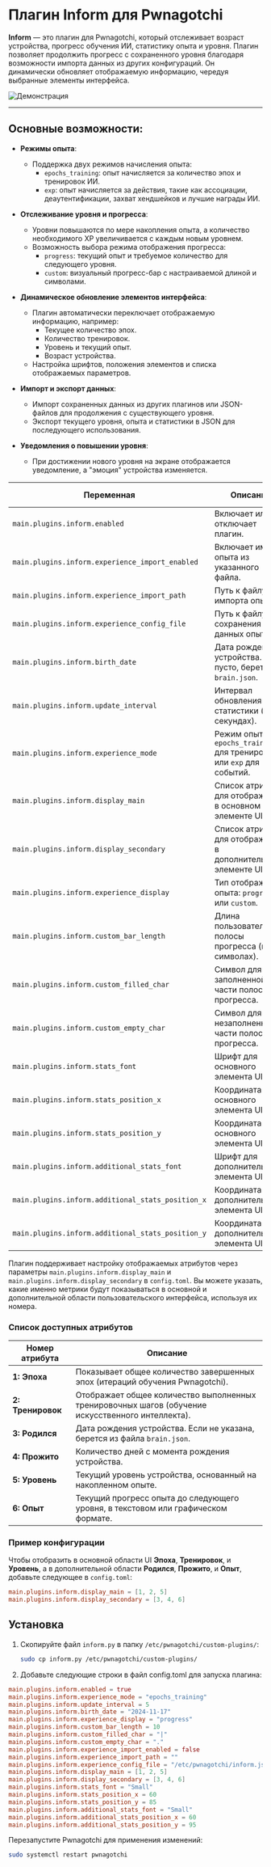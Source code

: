 # Плагин Inform для Pwnagotchi

**Inform** — это плагин для Pwnagotchi, который отслеживает возраст устройства, прогресс обучения ИИ, статистику опыта и уровня. Плагин позволяет продолжить прогресс с сохраненного уровня благодаря возможности импорта данных из других конфигураций. Он динамически обновляет отображаемую информацию, чередуя выбранные элементы интерфейса.

![Демонстрация](https://raw.githubusercontent.com/eorclanstane/pwnagotchi-plugins/main/inform.gif)                                            

---

## Основные возможности:
- **Режимы опыта**:
  - Поддержка двух режимов начисления опыта:
    - `epochs_training`: опыт начисляется за количество эпох и тренировок ИИ.
    - `exp`: опыт начисляется за действия, такие как ассоциации, деаутентификации, захват хендшейков и лучшие награды ИИ.

- **Отслеживание уровня и прогресса**:
  - Уровни повышаются по мере накопления опыта, а количество необходимого XP увеличивается с каждым новым уровнем.
  - Возможность выбора режима отображения прогресса:
    - `progress`: текущий опыт и требуемое количество для следующего уровня.
    - `custom`: визуальный прогресс-бар с настраиваемой длиной и символами.

- **Динамическое обновление элементов интерфейса**:
  - Плагин автоматически переключает отображаемую информацию, например:
    - Текущее количество эпох.
    - Количество тренировок.
    - Уровень и текущий опыт.
    - Возраст устройства.
  - Настройка шрифтов, положения элементов и списка отображаемых параметров.

- **Импорт и экспорт данных**:
  - Импорт сохраненных данных из других плагинов или JSON-файлов для продолжения с существующего уровня.
  - Экспорт текущего уровня, опыта и статистики в JSON для последующего использования.

- **Уведомления о повышении уровня**:
  - При достижении нового уровня на экране отображается уведомление, а "эмоция" устройства изменяется.

| **Переменная**                                    | **Описание**                                                                                | **Значение по умолчанию / Пример**           |
|---------------------------------------------------|---------------------------------------------------------------------------------------------|----------------------------------------------|
| `main.plugins.inform.enabled`                     | Включает или отключает плагин.                                                              | `true`                                       |
| `main.plugins.inform.experience_import_enabled`   | Включает импорт опыта из указанного файла.                                                  | `false`                                      |
| `main.plugins.inform.experience_import_path`      | Путь к файлу для импорта опыта.                                                             | `/etc/pwnagotchi/update.json`                |
| `main.plugins.inform.experience_config_file`      | Путь к файлу для сохранения данных опыта.                                                   | `/etc/pwnagotchi/inform.json`                |
| `main.plugins.inform.birth_date`                  | Дата рождения устройства. Если пусто, берется из `brain.json`.                              | `"2024-11-17"`                               |
| `main.plugins.inform.update_interval`             | Интервал обновления статистики (в секундах).                                                | `5`                                          |
| `main.plugins.inform.experience_mode`             | Режим опыта: `epochs_training` для тренировок или `exp` для событий.                        | `"epochs_training"`                          |
| `main.plugins.inform.display_main`                | Список атрибутов для отображения в основном элементе UI.                                    | `[1, 2, 5]`                                  |
| `main.plugins.inform.display_secondary`           | Список атрибутов для отображения в дополнительном элементе UI.                              | `[3, 4, 6]`                                  |
| `main.plugins.inform.experience_display`          | Тип отображения опыта: `progress` или `custom`.                                             | `"progress"`                                 |
| `main.plugins.inform.custom_bar_length`           | Длина пользовательской полосы прогресса (в символах).                                       | `10`                                         |
| `main.plugins.inform.custom_filled_char`          | Символ для заполненной части полосы прогресса.                                              | `"\|"`                                       |
| `main.plugins.inform.custom_empty_char`           | Символ для незаполненной части полосы прогресса.                                            | `"."`                                        |
| `main.plugins.inform.stats_font`                  | Шрифт для основного элемента UI.                                                            | `"Small"`                                    |
| `main.plugins.inform.stats_position_x`            | Координата X для основного элемента UI.                                                     | `60`                                         |
| `main.plugins.inform.stats_position_y`            | Координата Y для основного элемента UI.                                                     | `85`                                         |
| `main.plugins.inform.additional_stats_font`       | Шрифт для дополнительного элемента UI.                                                      | `"Small"`                                    |
| `main.plugins.inform.additional_stats_position_x` | Координата X для дополнительного элемента UI.                                               | `60`                                         |
| `main.plugins.inform.additional_stats_position_y` | Координата Y для дополнительного элемента UI.                                               | `95`                                         |

Плагин поддерживает настройку отображаемых атрибутов через параметры `main.plugins.inform.display_main` и `main.plugins.inform.display_secondary` в `config.toml`. Вы можете указать, какие именно метрики будут показываться в основной и дополнительной области пользовательского интерфейса, используя их номера.

### Список доступных атрибутов

| **Номер атрибута**  | **Описание**                                                                                      |
|---------------------|---------------------------------------------------------------------------------------------------|
| **1: Эпоха**        | Показывает общее количество завершенных эпох (итераций обучения Pwnagotchi).                      |
| **2: Тренировок**   | Отображает общее количество выполненных тренировочных шагов (обучение искусственного интеллекта). |
| **3: Родился**      | Дата рождения устройства. Если не указана, берется из файла `brain.json`.                         |
| **4: Прожито**      | Количество дней с момента рождения устройства.                                                    |
| **5: Уровень**      | Текущий уровень устройства, основанный на накопленном опыте.                                      |
| **6: Опыт**         | Текущий прогресс опыта до следующего уровня, в текстовом или графическом формате.                 |

### Пример конфигурации

Чтобы отобразить в основной области UI **Эпоха**, **Тренировок**, и **Уровень**, а в дополнительной области **Родился**, **Прожито**, и **Опыт**, добавьте следующее в `config.toml`:

```toml
main.plugins.inform.display_main = [1, 2, 5]
main.plugins.inform.display_secondary = [3, 4, 6]
```

   ## Установка
1. Скопируйте файл `inform.py` в папку `/etc/pwnagotchi/custom-plugins/`:
   ```bash
   sudo cp inform.py /etc/pwnagotchi/custom-plugins/
2. Добавьте следующие строки в файл config.toml для запуска плагина:

```toml
main.plugins.inform.enabled = true
main.plugins.inform.experience_mode = "epochs_training"
main.plugins.inform.update_interval = 5
main.plugins.inform.birth_date = "2024-11-17"
main.plugins.inform.experience_display = "progress"
main.plugins.inform.custom_bar_length = 10
main.plugins.inform.custom_filled_char = "|"
main.plugins.inform.custom_empty_char = "."
main.plugins.inform.experience_import_enabled = false
main.plugins.inform.experience_import_path = ""
main.plugins.inform.experience_config_file = "/etc/pwnagotchi/inform.json"
main.plugins.inform.display_main = [1, 2, 5]
main.plugins.inform.display_secondary = [3, 4, 6]
main.plugins.inform.stats_font = "Small"
main.plugins.inform.stats_position_x = 60
main.plugins.inform.stats_position_y = 85
main.plugins.inform.additional_stats_font = "Small"
main.plugins.inform.additional_stats_position_x = 60
main.plugins.inform.additional_stats_position_y = 95
```
Перезапустите Pwnagotchi для применения изменений:

```bash
sudo systemctl restart pwnagotchi
```

